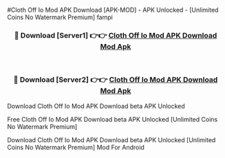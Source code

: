 #Cloth Off Io Mod APK Download [APK-MOD] - APK Unlocked - [Unlimited Coins No Watermark Premium] fampi



<div align="center">

<h3>🔴 Download [Server1] 👉👉 <a href="https://momento.my/?title=Cloth_Off_Io_Mod_APK_Download">Cloth Off Io Mod APK Download Mod Apk</a></h3><br>

<h3>🔴 Download [Server2] 👉👉 <a href="https://momento.my/?title=Cloth_Off_Io_Mod_APK_Download">Cloth Off Io Mod APK Download Mod Apk</a></h3>
</div>



Download Cloth Off Io Mod APK Download beta APK Unlocked

Free Cloth Off Io Mod APK Download beta APK Unlocked [Unlimited Coins No Watermark Premium]

Download Cloth Off Io Mod APK Download beta APK Unlocked [Unlimited Coins No Watermark Premium] Mod For Android
